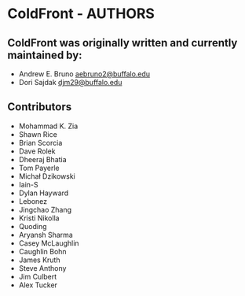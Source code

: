 # ColdFront - AUTHORS

## ColdFront was originally written and currently maintained by:

- Andrew E. Bruno <aebruno2@buffalo.edu>
- Dori Sajdak <djm29@buffalo.edu>

## Contributors

- Mohammad K. Zia
- Shawn Rice
- Brian Scorcia
- Dave Rolek
- Dheeraj Bhatia
- Tom Payerle
- Michał Dzikowski
- Iain-S
- Dylan Hayward
- Lebonez
- Jingchao Zhang
- Kristi Nikolla
- Quoding
- Aryansh Sharma
- Casey McLaughlin
- Caughlin Bohn
- James Kruth
- Steve Anthony
- Jim Culbert
- Alex Tucker

